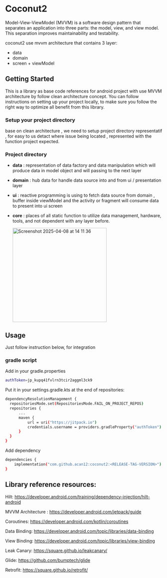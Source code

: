 # Coconut2 

Model-View-ViewModel (MVVM) is a software design pattern that separates an application into three parts: the model, view, and view model. This separation improves maintainability and testability. 

coconut2 use mvvm architecture that contains 3 layer:
- data 
- domain 
- screen + viewModel

<!-- GETTING STARTED -->
## Getting Started

This is a library as base code references for android project with use MVVM architecture by follow clean architecture concept. You can follow instructions on setting up your project locally, to make sure you follow the right way to optimize all benefit from this library.

<!-- SETUP DIRECTORY -->
### Setup your project directory
base on clean architecture , we need to setup project directory representatif , for easy to us detact where issue being located , represented with the function project expected.


### Project directory 

- **data** : representation of data factory and data manipulation which will produce data in model object and will passing to the next layer
- **domain** : hub data for handle data source into and from ui / presentation layer
- **ui** : reactive programming is using to fetch data source from domain , buffer inside viewModel and the activity or fragment will consume data to present into ui screen
- **core** : places of all static function to utilize data management, hardware, tools, and not dependent with any layer before.
  
    <img width="301" alt="Screenshot 2025-04-08 at 14 11 36" src="https://github.com/user-attachments/assets/6b62b79f-c704-4ea1-9529-821f4862c0fd" />

## Usage

Just follow instruction below, for integration

### gradle script
Add in your gradle.properties 
```sh
authToken=jp_kupq41fvlrn3tcir2aggml3ck9
```


Put it in your settings.gradle.kts at the end of repositories:
```sh
dependencyResolutionManagement {
  repositoriesMode.set(RepositoriesMode.FAIL_ON_PROJECT_REPOS)
  repositories {
      ...
      maven {
          url = uri("https://jitpack.io")
          credentials.username = providers.gradleProperty("authToken").get()
      }
  }
}
```
Add dependency
```sh
dependencies {
    implementation("com.github.acan12:coconut2:<RELEASE-TAG-VERSION>")
}
```


## Library reference resources:
Hilt: https://developer.android.com/training/dependency-injection/hilt-android

MVVM Architecture : https://developer.android.com/jetpack/guide

Coroutines: https://developer.android.com/kotlin/coroutines

Data Binding: https://developer.android.com/topic/libraries/data-binding

View Binding: https://developer.android.com/topic/libraries/view-binding

Leak Canary: https://square.github.io/leakcanary/

Glide: https://github.com/bumptech/glide

Retrofit: https://square.github.io/retrofit/


